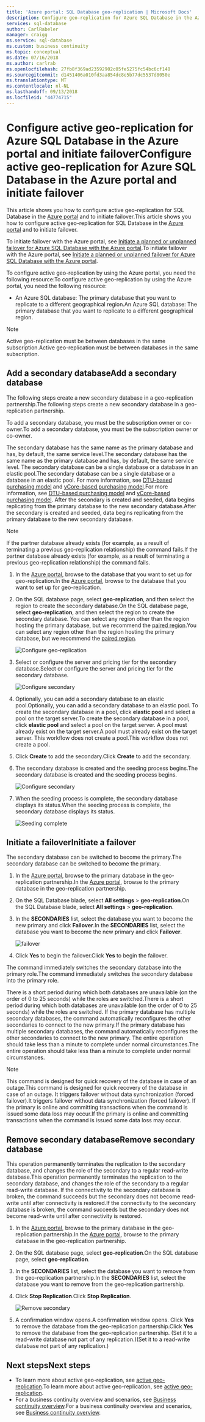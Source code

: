 ```yaml
---
title: 'Azure portal: SQL Database geo-replication | Microsoft Docs'
description: Configure geo-replication for Azure SQL Database in the Azure portal and initiate failover
services: sql-database
author: CarlRabeler
manager: craigg
ms.service: sql-database
ms.custom: business continuity
ms.topic: conceptual
ms.date: 07/16/2018
ms.author: carlrab
ms.openlocfilehash: 27fb8f369ad23592902c05fe5275fc54bc6cf148
ms.sourcegitcommit: d1451406a010fd3aa854dc8e5b77dc5537d8050e
ms.translationtype: MT
ms.contentlocale: nl-NL
ms.lasthandoff: 09/13/2018
ms.locfileid: "44774715"
---
```

# <a name="configure-active-geo-replication-for-azure-sql-database-in-the-azure-portal-and-initiate-failover"></a><span data-ttu-id="4b1a5-103">Configure active geo-replication for Azure SQL Database in the Azure portal and initiate failover</span><span class="sxs-lookup"><span data-stu-id="4b1a5-103">Configure active geo-replication for Azure SQL Database in the Azure portal and initiate failover</span></span>

<span data-ttu-id="4b1a5-104">This article shows you how to configure active geo-replication for SQL Database in the [Azure portal](http://portal.azure.com) and to initiate failover.</span><span class="sxs-lookup"><span data-stu-id="4b1a5-104">This article shows you how to configure active geo-replication for SQL Database in the [Azure portal](http://portal.azure.com) and to initiate failover.</span></span>

<span data-ttu-id="4b1a5-105">To initiate failover with the Azure portal, see [Initiate a planned or unplanned failover for Azure SQL Database with the Azure portal](sql-database-geo-replication-portal.md).</span><span class="sxs-lookup"><span data-stu-id="4b1a5-105">To initiate failover with the Azure portal, see [Initiate a planned or unplanned failover for Azure SQL Database with the Azure portal](sql-database-geo-replication-portal.md).</span></span>

<span data-ttu-id="4b1a5-106">To configure active geo-replication by using the Azure portal, you need the following resource:</span><span class="sxs-lookup"><span data-stu-id="4b1a5-106">To configure active geo-replication by using the Azure portal, you need the following resource:</span></span>

* <span data-ttu-id="4b1a5-107">An Azure SQL database: The primary database that you want to replicate to a different geographical region.</span><span class="sxs-lookup"><span data-stu-id="4b1a5-107">An Azure SQL database: The primary database that you want to replicate to a different geographical region.</span></span>

> [!Note]
<span data-ttu-id="4b1a5-108">Active geo-replication must be between databases in the same subscription.</span><span class="sxs-lookup"><span data-stu-id="4b1a5-108">Active geo-replication must be between databases in the same subscription.</span></span>

## <a name="add-a-secondary-database"></a><span data-ttu-id="4b1a5-109">Add a secondary database</span><span class="sxs-lookup"><span data-stu-id="4b1a5-109">Add a secondary database</span></span>
<span data-ttu-id="4b1a5-110">The following steps create a new secondary database in a geo-replication partnership.</span><span class="sxs-lookup"><span data-stu-id="4b1a5-110">The following steps create a new secondary database in a geo-replication partnership.</span></span>  

<span data-ttu-id="4b1a5-111">To add a secondary database, you must be the subscription owner or co-owner.</span><span class="sxs-lookup"><span data-stu-id="4b1a5-111">To add a secondary database, you must be the subscription owner or co-owner.</span></span>

<span data-ttu-id="4b1a5-112">The secondary database has the same name as the primary database and has, by default, the same service level.</span><span class="sxs-lookup"><span data-stu-id="4b1a5-112">The secondary database has the same name as the primary database and has, by default, the same service level.</span></span> <span data-ttu-id="4b1a5-113">The secondary database can be a single database or a database in an elastic pool.</span><span class="sxs-lookup"><span data-stu-id="4b1a5-113">The secondary database can be a single database or a database in an elastic pool.</span></span> <span data-ttu-id="4b1a5-114">For more information, see [DTU-based purchasing model](sql-database-service-tiers-dtu.md) and [vCore-based purchasing model](sql-database-service-tiers-vcore.md).</span><span class="sxs-lookup"><span data-stu-id="4b1a5-114">For more information, see [DTU-based purchasing model](sql-database-service-tiers-dtu.md) and [vCore-based purchasing model](sql-database-service-tiers-vcore.md).</span></span>
<span data-ttu-id="4b1a5-115">After the secondary is created and seeded, data begins replicating from the primary database to the new secondary database.</span><span class="sxs-lookup"><span data-stu-id="4b1a5-115">After the secondary is created and seeded, data begins replicating from the primary database to the new secondary database.</span></span>

> [!NOTE]
> <span data-ttu-id="4b1a5-116">If the partner database already exists (for example, as a result of terminating a previous geo-replication relationship) the command fails.</span><span class="sxs-lookup"><span data-stu-id="4b1a5-116">If the partner database already exists (for example, as a result of terminating a previous geo-replication relationship) the command fails.</span></span>
> 

1. <span data-ttu-id="4b1a5-117">In the [Azure portal](http://portal.azure.com), browse to the database that you want to set up for geo-replication.</span><span class="sxs-lookup"><span data-stu-id="4b1a5-117">In the [Azure portal](http://portal.azure.com), browse to the database that you want to set up for geo-replication.</span></span>
2. <span data-ttu-id="4b1a5-118">On the SQL database page, select **geo-replication**, and then select the region to create the secondary database.</span><span class="sxs-lookup"><span data-stu-id="4b1a5-118">On the SQL database page, select **geo-replication**, and then select the region to create the secondary database.</span></span> <span data-ttu-id="4b1a5-119">You can select any region other than the region hosting the primary database, but we recommend the [paired region](../best-practices-availability-paired-regions.md).</span><span class="sxs-lookup"><span data-stu-id="4b1a5-119">You can select any region other than the region hosting the primary database, but we recommend the [paired region](../best-practices-availability-paired-regions.md).</span></span>
   
    ![Configure geo-replication](./media/sql-database-geo-replication-portal/configure-geo-replication.png)
3. <span data-ttu-id="4b1a5-121">Select or configure the server and pricing tier for the secondary database.</span><span class="sxs-lookup"><span data-stu-id="4b1a5-121">Select or configure the server and pricing tier for the secondary database.</span></span>
   
    ![Configure secondary](./media/sql-database-geo-replication-portal/create-secondary.png)
4. <span data-ttu-id="4b1a5-123">Optionally, you can add a secondary database to an elastic pool.</span><span class="sxs-lookup"><span data-stu-id="4b1a5-123">Optionally, you can add a secondary database to an elastic pool.</span></span> <span data-ttu-id="4b1a5-124">To create the secondary database in a pool, click **elastic pool** and select a pool on the target server.</span><span class="sxs-lookup"><span data-stu-id="4b1a5-124">To create the secondary database in a pool, click **elastic pool** and select a pool on the target server.</span></span> <span data-ttu-id="4b1a5-125">A pool must already exist on the target server.</span><span class="sxs-lookup"><span data-stu-id="4b1a5-125">A pool must already exist on the target server.</span></span> <span data-ttu-id="4b1a5-126">This workflow does not create a pool.</span><span class="sxs-lookup"><span data-stu-id="4b1a5-126">This workflow does not create a pool.</span></span>
5. <span data-ttu-id="4b1a5-127">Click **Create** to add the secondary.</span><span class="sxs-lookup"><span data-stu-id="4b1a5-127">Click **Create** to add the secondary.</span></span>
6. <span data-ttu-id="4b1a5-128">The secondary database is created and the seeding process begins.</span><span class="sxs-lookup"><span data-stu-id="4b1a5-128">The secondary database is created and the seeding process begins.</span></span>
   
    ![Configure secondary](./media/sql-database-geo-replication-portal/seeding0.png)
7. <span data-ttu-id="4b1a5-130">When the seeding process is complete, the secondary database displays its status.</span><span class="sxs-lookup"><span data-stu-id="4b1a5-130">When the seeding process is complete, the secondary database displays its status.</span></span>
   
    ![Seeding complete](./media/sql-database-geo-replication-portal/seeding-complete.png)

## <a name="initiate-a-failover"></a><span data-ttu-id="4b1a5-132">Initiate a failover</span><span class="sxs-lookup"><span data-stu-id="4b1a5-132">Initiate a failover</span></span>

<span data-ttu-id="4b1a5-133">The secondary database can be switched to become the primary.</span><span class="sxs-lookup"><span data-stu-id="4b1a5-133">The secondary database can be switched to become the primary.</span></span>  

1. <span data-ttu-id="4b1a5-134">In the [Azure portal](http://portal.azure.com), browse to the primary database in the geo-replication partnership.</span><span class="sxs-lookup"><span data-stu-id="4b1a5-134">In the [Azure portal](http://portal.azure.com), browse to the primary database in the geo-replication partnership.</span></span>
2. <span data-ttu-id="4b1a5-135">On the SQL Database blade, select **All settings** > **geo-replication**.</span><span class="sxs-lookup"><span data-stu-id="4b1a5-135">On the SQL Database blade, select **All settings** > **geo-replication**.</span></span>
3. <span data-ttu-id="4b1a5-136">In the **SECONDARIES** list, select the database you want to become the new primary and click **Failover**.</span><span class="sxs-lookup"><span data-stu-id="4b1a5-136">In the **SECONDARIES** list, select the database you want to become the new primary and click **Failover**.</span></span>
   
    ![failover](./media/sql-database-geo-replication-failover-portal/secondaries.png)
4. <span data-ttu-id="4b1a5-138">Click **Yes** to begin the failover.</span><span class="sxs-lookup"><span data-stu-id="4b1a5-138">Click **Yes** to begin the failover.</span></span>

<span data-ttu-id="4b1a5-139">The command immediately switches the secondary database into the primary role.</span><span class="sxs-lookup"><span data-stu-id="4b1a5-139">The command immediately switches the secondary database into the primary role.</span></span> 

<span data-ttu-id="4b1a5-140">There is a short period during which both databases are unavailable (on the order of 0 to 25 seconds) while the roles are switched.</span><span class="sxs-lookup"><span data-stu-id="4b1a5-140">There is a short period during which both databases are unavailable (on the order of 0 to 25 seconds) while the roles are switched.</span></span> <span data-ttu-id="4b1a5-141">If the primary database has multiple secondary databases, the command automatically reconfigures the other secondaries to connect to the new primary.</span><span class="sxs-lookup"><span data-stu-id="4b1a5-141">If the primary database has multiple secondary databases, the command automatically reconfigures the other secondaries to connect to the new primary.</span></span> <span data-ttu-id="4b1a5-142">The entire operation should take less than a minute to complete under normal circumstances.</span><span class="sxs-lookup"><span data-stu-id="4b1a5-142">The entire operation should take less than a minute to complete under normal circumstances.</span></span> 

> [!NOTE]
> <span data-ttu-id="4b1a5-143">This command is designed for quick recovery of the database in case of an outage.</span><span class="sxs-lookup"><span data-stu-id="4b1a5-143">This command is designed for quick recovery of the database in case of an outage.</span></span> <span data-ttu-id="4b1a5-144">It triggers failover without data synchronization (forced failover).</span><span class="sxs-lookup"><span data-stu-id="4b1a5-144">It triggers failover without data synchronization (forced failover).</span></span>  <span data-ttu-id="4b1a5-145">If the primary is online and committing transactions when the command is issued some data loss may occur.</span><span class="sxs-lookup"><span data-stu-id="4b1a5-145">If the primary is online and committing transactions when the command is issued some data loss may occur.</span></span> 
> 
> 

## <a name="remove-secondary-database"></a><span data-ttu-id="4b1a5-146">Remove secondary database</span><span class="sxs-lookup"><span data-stu-id="4b1a5-146">Remove secondary database</span></span>
<span data-ttu-id="4b1a5-147">This operation permanently terminates the replication to the secondary database, and changes the role of the secondary to a regular read-write database.</span><span class="sxs-lookup"><span data-stu-id="4b1a5-147">This operation permanently terminates the replication to the secondary database, and changes the role of the secondary to a regular read-write database.</span></span> <span data-ttu-id="4b1a5-148">If the connectivity to the secondary database is broken, the command succeeds but the secondary does not become read-write until after connectivity is restored.</span><span class="sxs-lookup"><span data-stu-id="4b1a5-148">If the connectivity to the secondary database is broken, the command succeeds but the secondary does not become read-write until after connectivity is restored.</span></span>  

1. <span data-ttu-id="4b1a5-149">In the [Azure portal](http://portal.azure.com), browse to the primary database in the geo-replication partnership.</span><span class="sxs-lookup"><span data-stu-id="4b1a5-149">In the [Azure portal](http://portal.azure.com), browse to the primary database in the geo-replication partnership.</span></span>
2. <span data-ttu-id="4b1a5-150">On the SQL database page, select **geo-replication**.</span><span class="sxs-lookup"><span data-stu-id="4b1a5-150">On the SQL database page, select **geo-replication**.</span></span>
3. <span data-ttu-id="4b1a5-151">In the **SECONDARIES** list, select the database you want to remove from the geo-replication partnership.</span><span class="sxs-lookup"><span data-stu-id="4b1a5-151">In the **SECONDARIES** list, select the database you want to remove from the geo-replication partnership.</span></span>
4. <span data-ttu-id="4b1a5-152">Click **Stop Replication**.</span><span class="sxs-lookup"><span data-stu-id="4b1a5-152">Click **Stop Replication**.</span></span>
   
    ![Remove secondary](./media/sql-database-geo-replication-portal/remove-secondary.png)
5. <span data-ttu-id="4b1a5-154">A confirmation window opens.</span><span class="sxs-lookup"><span data-stu-id="4b1a5-154">A confirmation window opens.</span></span> <span data-ttu-id="4b1a5-155">Click **Yes** to remove the database from the geo-replication partnership.</span><span class="sxs-lookup"><span data-stu-id="4b1a5-155">Click **Yes** to remove the database from the geo-replication partnership.</span></span> <span data-ttu-id="4b1a5-156">(Set it to a read-write database not part of any replication.)</span><span class="sxs-lookup"><span data-stu-id="4b1a5-156">(Set it to a read-write database not part of any replication.)</span></span>

## <a name="next-steps"></a><span data-ttu-id="4b1a5-157">Next steps</span><span class="sxs-lookup"><span data-stu-id="4b1a5-157">Next steps</span></span>
* <span data-ttu-id="4b1a5-158">To learn more about active geo-replication, see [active geo-replication](sql-database-geo-replication-overview.md).</span><span class="sxs-lookup"><span data-stu-id="4b1a5-158">To learn more about active geo-replication, see [active geo-replication](sql-database-geo-replication-overview.md).</span></span>
* <span data-ttu-id="4b1a5-159">For a business continuity overview and scenarios, see [Business continuity overview](sql-database-business-continuity.md).</span><span class="sxs-lookup"><span data-stu-id="4b1a5-159">For a business continuity overview and scenarios, see [Business continuity overview](sql-database-business-continuity.md).</span></span>

